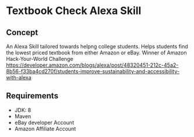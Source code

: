 # Textbook Check Alexa Skill

## Concept
An Alexa Skill tailored towards helpng college students. Helps students find the lowest priced textbook from either Amazon or eBay.
Winner of Amazon Hack-Your-World Challenge
https://developer.amazon.com/blogs/alexa/post/48320451-212c-45a2-8b56-f33ba4cd270f/students-improve-sustainability-and-accessibility-with-alexa

## Requirements
- JDK: 8
- Maven
- eBay developer Account
- Amazon Affiliate Account




